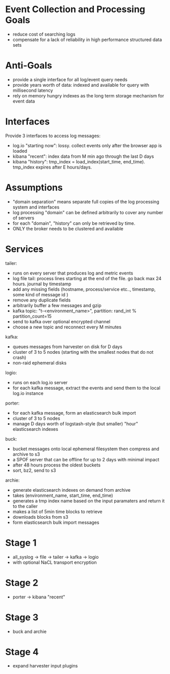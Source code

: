 
Event Collection and Processing Goals
=====================================

* reduce cost of searching logs
* compensate for a lack of reliability in high performance structured data sets


Anti-Goals
==========

* provide a single interface for all log/event query needs
* provide years worth of data: indexed and available for query with millisecond latency
* rely on memory hungry indexes as the long term storage mechanism for event data


Interfaces
==========

Provide 3 interfaces to access log messages:

* log.io "starting now": lossy. collect events only after the browser app is loaded
* kibana "recent": index data from M min ago through the last D days
* kibana "history": tmp_index = load_index(start_time, end_time). tmp_index expires after E hours/days.


Assumptions
===========
* "domain separation" means separate full copies of the log processing system and interfaces
* log processing "domain" can be defined arbitrarily to cover any number of servers
* for each "domain", "history" can only be retrieved by time.
* ONLY the broker needs to be clustered and available


Services
========

tailer:

* runs on every server that produces log and metric events
* log file tail: process lines starting at the end of the file. go back max 24 hours. journal by timestamp
* add any missing fields (hostname, process/service etc.., timestamp, some kind of message id )
* remove any duplicate fields
* arbitrarily buffer a few messages and gzip
* kafka topic: "t-<environment_name>", partition: rand_int % partition_count=15
* send to kafka over optional encrypted channel
* choose a new topic and reconnect every M minutes


kafka:

* queues messages from harvester on disk for D days
* cluster of 3 to 5 nodes (starting with the smallest nodes that do not crash)
* non-raid ephemeral disks


logio:

* runs on each log.io server
* for each kafka message, extract the events and send them to the local log.io instance


porter:

* for each kafka message, form an elasticsearch bulk import
* cluster of 3 to 5 nodes
* manage D days worth of logstash-style (but smaller) "hour" elasticsearch indexes


buck:

* bucket messages onto local ephemeral filesystem then compress and archive to s3
* a SPOF server that can be offline for up to 2 days with minimal impact
* after 48 hours process the oldest buckets
* sort, bz2, send to s3


archie:

* generate elasticsearch indexes on demand from archive
* takes (environment_name, start_time, end_time)
* generates a tmp index name based on the input paramaters and return it to the caller
* makes a list of 5min time blocks to retrieve
* downloads blocks from s3
* form elasticsearch bulk import messages


Stage 1
=======

* all_syslog -> file -> tailer -> kafka -> logio
* with optional NaCL transport encryption


Stage 2
=======

* porter -> kibana "recent"


Stage 3
=======

* buck and archie


Stage 4
=======

* expand harvester input plugins
